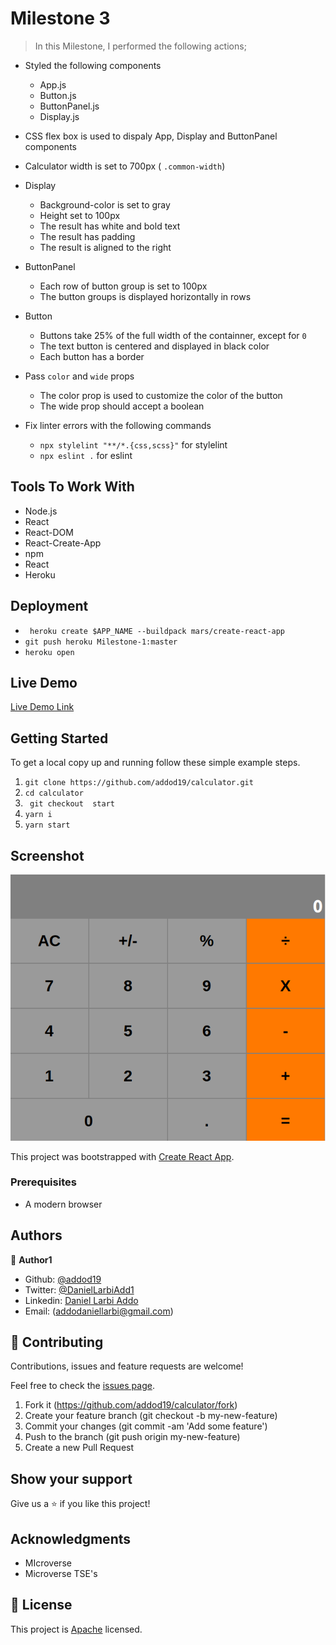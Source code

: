 # Milestone 3 

> In this Milestone, I performed the following actions;
  - Styled the following components
    - App.js
    - Button.js
    - ButtonPanel.js
    - Display.js
  - CSS flex box is used to dispaly App, Display and ButtonPanel components
  - Calculator width is set to 700px ( ```.common-width```)

  - Display
    - Background-color is set to gray
    - Height set to 100px
    - The result has white and bold text
    - The result has padding
    - The result is aligned to the right
  - ButtonPanel
    - Each row of button group is set to 100px
    - The button groups is displayed horizontally in rows
  - Button
    - Buttons take 25% of the full width of the containner, except for ```0```
    - The text button is centered and displayed in black color
    - Each button has a border
  - Pass ```color``` and ```wide``` props
    - The color prop is used to customize the color of the button
    - The wide prop should accept a boolean
 - Fix linter errors with the following commands
    - ``` npx stylelint "**/*.{css,scss}" ``` for stylelint
    - ``` npx eslint . ``` for eslint 


## Tools To Work With

- Node.js
- React
- React-DOM
- React-Create-App
- npm
- React
- Heroku

## Deployment

- ``` heroku create $APP_NAME --buildpack mars/create-react-app```
- ``` git push heroku Milestone-1:master ```
- ` heroku open `

## Live Demo

[Live Demo Link](https://calculator-20.herokuapp.com/)


## Getting Started

To get a local copy up and running follow these simple example steps.

1. ``` git clone https://github.com/addod19/calculator.git ```
2. ``` cd calculator ```
3. ``` git checkout  start```
4. ``` yarn i ```
5. ``` yarn start ```

## Screenshot
![screenshot](call.png)

This project was bootstrapped with [Create React App](https://github.com/facebook/create-react-app).


### Prerequisites

- A modern browser

## Authors

👤 **Author1**

- Github: [@addod19](https://github.com/addod19)
- Twitter: [@DanielLarbiAdd1](https://twitter.com/DanielLarbiAdd1)
- Linkedin: [Daniel Larbi Addo](https://linkedin.com/in/daniel-larbi-addo/)
- Email: (addodaniellarbi@gmail.com)

## 🤝 Contributing

Contributions, issues and feature requests are welcome!

Feel free to check the [issues page](https://github.com/addod19/calculator/issues).


1. Fork it (https://github.com/addod19/calculator/fork)
2. Create your feature branch (git checkout -b my-new-feature)
3. Commit your changes (git commit -am 'Add some feature')
4. Push to the branch (git push origin my-new-feature)
5. Create a new Pull Request

## Show your support

Give us a ⭐️ if you like this project!

## Acknowledgments

- MIcroverse
- Microverse TSE's

## 📝 License

This project is [Apache](lic.url) licensed.
